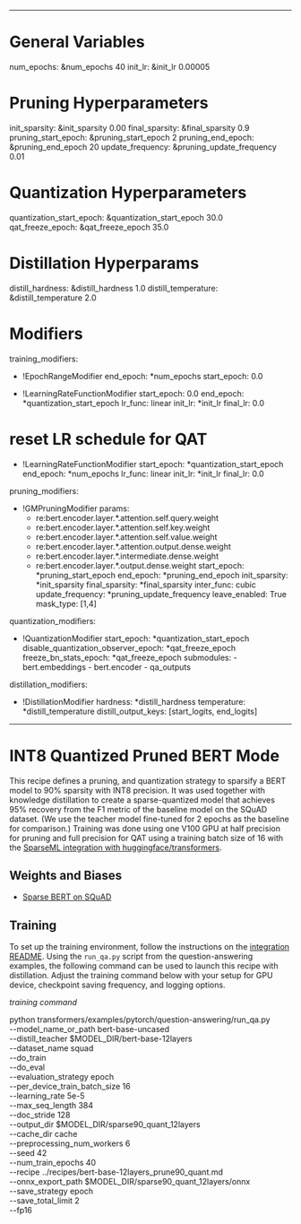<!--
Copyright (c) 2021 - present / Neuralmagic, Inc. All Rights Reserved.

Licensed under the Apache License, Version 2.0 (the "License");
you may not use this file except in compliance with the License.
You may obtain a copy of the License at

   http://www.apache.org/licenses/LICENSE-2.0

Unless required by applicable law or agreed to in writing,
software distributed under the License is distributed on an "AS IS" BASIS,
WITHOUT WARRANTIES OR CONDITIONS OF ANY KIND, either express or implied.
See the License for the specific language governing permissions and
limitations under the License.
-->

---
# General Variables
num_epochs: &num_epochs 40
init_lr: &init_lr 0.00005

# Pruning Hyperparameters
init_sparsity: &init_sparsity 0.00
final_sparsity: &final_sparsity 0.9
pruning_start_epoch: &pruning_start_epoch 2
pruning_end_epoch: &pruning_end_epoch 20
update_frequency: &pruning_update_frequency 0.01

# Quantization Hyperparameters
quantization_start_epoch: &quantization_start_epoch 30.0
qat_freeze_epoch: &qat_freeze_epoch 35.0

# Distillation Hyperparams
distill_hardness: &distill_hardness 1.0
distill_temperature: &distill_temperature 2.0

# Modifiers
training_modifiers:
  - !EpochRangeModifier
    end_epoch: *num_epochs
    start_epoch: 0.0
    
  - !LearningRateFunctionModifier
    start_epoch: 0.0
    end_epoch: *quantization_start_epoch
    lr_func: linear
    init_lr: *init_lr
    final_lr: 0.0
    
  # reset LR schedule for QAT
  - !LearningRateFunctionModifier
    start_epoch: *quantization_start_epoch
    end_epoch: *num_epochs
    lr_func: linear
    init_lr: *init_lr
    final_lr: 0.0

pruning_modifiers:
  - !GMPruningModifier
    params:
      - re:bert.encoder.layer.*.attention.self.query.weight
      - re:bert.encoder.layer.*.attention.self.key.weight
      - re:bert.encoder.layer.*.attention.self.value.weight
      - re:bert.encoder.layer.*.attention.output.dense.weight
      - re:bert.encoder.layer.*.intermediate.dense.weight
      - re:bert.encoder.layer.*.output.dense.weight
    start_epoch: *pruning_start_epoch
    end_epoch: *pruning_end_epoch
    init_sparsity: *init_sparsity
    final_sparsity: *final_sparsity
    inter_func: cubic
    update_frequency: *pruning_update_frequency
    leave_enabled: True
    mask_type: [1,4]


quantization_modifiers:
  - !QuantizationModifier
      start_epoch: *quantization_start_epoch
      disable_quantization_observer_epoch: *qat_freeze_epoch
      freeze_bn_stats_epoch: *qat_freeze_epoch
      submodules:
        - bert.embeddings
        - bert.encoder
        - qa_outputs

distillation_modifiers:
  - !DistillationModifier
     hardness: *distill_hardness
     temperature: *distill_temperature
     distill_output_keys: [start_logits, end_logits]
---

# INT8 Quantized Pruned BERT Mode

This recipe defines a pruning, and quantization strategy to sparsify
a BERT model to 90% sparsity with INT8 precision. It was used together with knowledge
distillation to create a sparse-quantized model that achieves 95% recovery from the F1 metric of the
baseline model on the SQuAD dataset.
(We use the teacher model fine-tuned for 2 epochs as the baseline for comparison.)
Training was done using one V100 GPU at half precision for pruning and full precision for QAT using a
training batch size of 16 with the
[SparseML integration with huggingface/transformers](https://github.com/neuralmagic/sparseml/tree/main/integrations/huggingface-transformers).

## Weights and Biases

- [Sparse BERT on SQuAD](https://wandb.ai/neuralmagic/huggingface/runs/hr48lbh1?workspace=user-neuralmagic)

## Training

To set up the training environment, follow the instructions on the [integration README](https://github.com/neuralmagic/sparseml/blob/main/integrations/huggingface-transformers/README.md).
Using the `run_qa.py` script from the question-answering examples, the following command can be used to launch this recipe with distillation.
Adjust the training command below with your setup for GPU device, checkpoint saving frequency, and logging options.

*training command*

python transformers/examples/pytorch/question-answering/run_qa.py \
  --model_name_or_path bert-base-uncased \
  --distill_teacher $MODEL_DIR/bert-base-12layers \
  --dataset_name squad \
  --do_train \
  --do_eval \
  --evaluation_strategy epoch \
  --per_device_train_batch_size 16 \
  --learning_rate 5e-5 \
  --max_seq_length 384 \
  --doc_stride 128 \
  --output_dir $MODEL_DIR/sparse90_quant_12layers \
  --cache_dir cache \
  --preprocessing_num_workers 6 \
  --seed 42 \
  --num_train_epochs 40 \
  --recipe ../recipes/bert-base-12layers_prune90_quant.md \
  --onnx_export_path $MODEL_DIR/sparse90_quant_12layers/onnx \
  --save_strategy epoch \
  --save_total_limit 2 \
  --fp16
